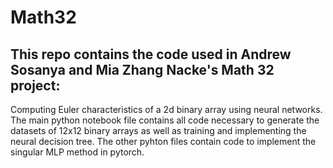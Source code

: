 # Math32


## This repo contains the code used in Andrew Sosanya and Mia Zhang Nacke's Math 32 project:
Computing Euler characteristics of a 2d binary array using neural networks. The main python notebook file contains all code necessary to generate the datasets of 12x12 binary arrays as well as training and implementing the neural decision tree. The other pyhton files contain code to implement the singular MLP method in pytorch.
